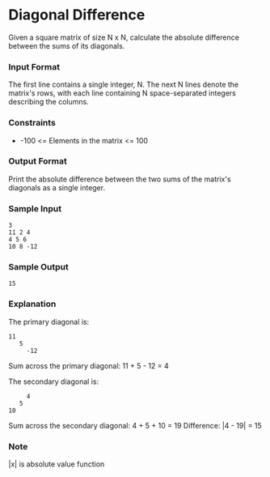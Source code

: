 # Diagonal Difference

Given a square matrix of size N x N, calculate the absolute difference between the sums of its diagonals.

### Input Format

The first line contains a single integer, N. The next N lines denote the matrix's rows, with each line containing N space-separated integers describing the columns.

### Constraints

* -100 <= Elements in the matrix <= 100

### Output Format

Print the absolute difference between the two sums of the matrix's diagonals as a single integer.

### Sample Input

```
3
11 2 4
4 5 6
10 8 -12
```

### Sample Output

```
15
```

### Explanation

The primary diagonal is:

```
11
   5
     -12
```

Sum across the primary diagonal: 11 + 5 - 12 = 4

The secondary diagonal is:

```
     4
   5
10
```

Sum across the secondary diagonal: 4 + 5 + 10 = 19
Difference: |4 - 19| = 15

### Note

|x| is absolute value function